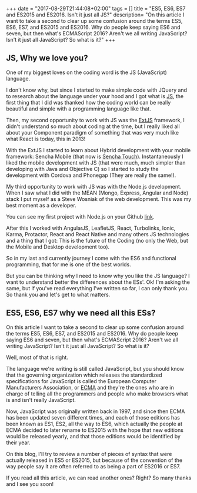 +++
date = "2017-08-29T21:44:08+02:00"
tags = []
title = "ES5, ES6, ES7 and ES2015 and ES2016. Isn't it just all JS?"
description= "On this article I want to take a second to clear up some confusion around the terms ES5, ES6, ES7, and ES2015 and ES2016. Why do people keep saying ES6 and seven, but then what's ECMAScript 2016? Aren't we all writing JavaScript? Isn't it just all JavaScript? So what is it?"
+++

## JS, Why we love you?

One of my biggest loves on the coding word is the JS (JavaScript) language. 

I don't know why, but since I started to make simple code with JQuery and to research about the language under 
your hood and I got what is [JS](https://www.javascript.com/), the first thing that I did was thanked 
how the coding world can be really beautiful and simple with a programming language like that.

Then, my second opportunity to work with JS was the [ExtJS](https://www.sencha.com/products/extjs/) framework, 
I didn't understand so much about coding at the time, but I really liked all about your Component paradigm of something 
that was very much like what React is today, this in 2013! 

With the ExtJS I started to learn about Hybrid development with your mobile framework: Sencha Mobile (that now is 
[Sencha Touch](https://www.sencha.com/products/touch/)). Instantaneously I liked the mobile development with JS (that 
were much, much simpler than developing with Java and Objective C) so I started to study the development with Cordova and 
Phonegap (They are really the same!). 

My third opportunity to work with JS was with the Node.js development. When I saw what I did with the MEAN 
(Mongo, Express, Angular and Node) stack I put myself as a Steve Wosniak of the web development. 
This was my best moment as a developer. 

You can see my first project with Node.js on your Github [link](https://github.com/coderade/mean-courses).

After this I worked with AngularJS, LeafletJS, React, Turbolinks, Ionic, Karma, Protactor, React and React Native
and many others JS technologies and a thing that I got: This is the future of the Coding
 (no only the Web, but the Mobile and Desktop development too).

So in my last and currently journey I come with the ES6 and functional programming, that for me is one of the best worlds.

But you can be thinking why I need to know why you like the JS language? I want to understand better the differences 
about the ESs'. 
Ok! I'm asking the same, but if you've read everything I've written so far, I can only thank you. So thank you and let's 
get to what matters.


## ES5, ES6, ES7 why we need all this ESs?

On this article I want to take a second to clear up some confusion around the terms ES5, ES6, ES7, and ES2015 and ES2016. 
Why do people keep saying ES6 and seven, but then what's ECMAScript 2016? Aren't we all writing JavaScript? 
Isn't it just all JavaScript? So what is it? 

Well, most of that is right.

The language we're writing is still called JavaScript, but you should know that the governing organization which releases 
the standardized specifications for JavaScript is called the European Computer Manufacturers Association, or 
[ECMA](http://www.ecma-international.org/) and they're the ones who are in charge of telling all the programmers 
and people who make browsers what is and isn't really JavaScript.
 
Now, JavaScript was originally written back in 1997, and since then ECMA has been updated seven different times, 
and each of those editions has been known as ES1, ES2, all the way to ES6, which actually the people at ECMA decided to 
later rename to ES2015 with the hope that new editions would be released yearly, and that those editions would be 
identified by their year.

On this blog, I'll try to review a number of pieces of syntax that were actually released in ES5 or ES2015, but because 
of the convention of the way people say it are often referred to as being a part of ES2016 or ES7.

If you read all this article, we can read another ones? Right? 
So many thanks and I see you soon!